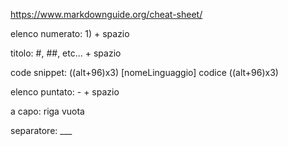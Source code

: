 https://www.markdownguide.org/cheat-sheet/

elenco numerato: 1) + spazio 


titolo: #, ##, etc... + spazio


code snippet: ((alt+96)x3) [nomeLinguaggio] codice ((alt+96)x3)


elenco puntato: - + spazio

a capo: riga vuota

separatore: ___
	